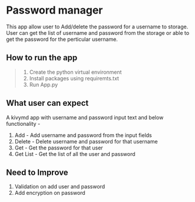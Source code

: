 # Password manager

This app allow user to Add/delete the password for a username to storage. 
User can get the list of username and password from the storage or able to get the password for the perticular username.


## How to run the app

>1. Create the python virtual environment
>2. Install packages using requiremts.txt
>3. Run App.py

## What user can expect

A kivymd app with username and password input text and below functionality - 
1. Add - Add username and password from the input fields
2. Delete - Delete username and password for that username 
3. Get - Get the password for that user
4. Get List -  Get the list of all the user and password 



## Need to Improve 
1. Validation on add user and password
2. Add encryption on password


